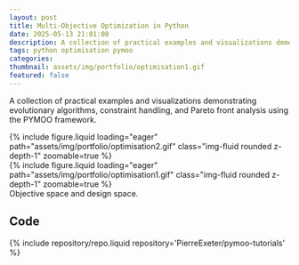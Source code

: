 ```yaml
---
layout: post
title: Multi-Objective Optimization in Python
date: 2025-05-13 21:01:00
description: A collection of practical examples and visualizations demonstrating evolutionary algorithms, constraint handling, and Pareto front analysis using the PYMOO framework.
tags: python optimisation pymoo
categories:
thumbnail: assets/img/portfolio/optimisation1.gif
featured: false
---
```



A collection of practical examples and visualizations demonstrating evolutionary algorithms, constraint handling, and Pareto front analysis using the PYMOO framework.


<div class="row mt-3">
    <div class="col-sm mt-3 mt-md-0">
        {% include figure.liquid loading="eager" path="assets/img/portfolio/optimisation2.gif" class="img-fluid rounded z-depth-1" zoomable=true %}
    </div>
    <div class="col-sm mt-3 mt-md-0">
        {% include figure.liquid loading="eager" path="assets/img/portfolio/optimisation1.gif" class="img-fluid rounded z-depth-1" zoomable=true %}
    </div>
</div>
<div class="caption">
    Objective space and design space.
</div>


## Code

{% include repository/repo.liquid repository='PierreExeter/pymoo-tutorials' %}


